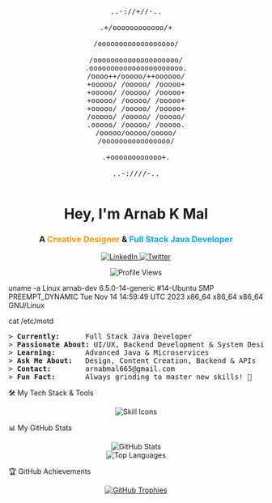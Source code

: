 <div align="center">

<pre>
..-://+//-..

.+/oooooooooooo/+

/oooooooooooooooooo/

/oooooooooooooooooooo/
.oooooooooooooooooooooo.
/oooo++/ooooo/++oooooo/
+ooooo/ /ooooo/ /ooooo+
+ooooo/ /ooooo/ /ooooo+
+ooooo/ /ooooo/ /ooooo+
+ooooo/ /ooooo/ /ooooo+
/ooooo/ /ooooo/ /ooooo/
.ooooo/ /ooooo/ /ooooo.
/ooooo/ooooo/ooooo/
/oooooooooooooooo/

.+oooooooooooo+.

..-:////-..

</pre>

<h1 align="center">Hey, I'm <strong>Arnab K Mal</strong></h1>
<h3 align="center">A <span style="color:#ff9800;">Creative Designer</span> & <span style="color:#03a9f4;">Full Stack Java Developer</span></h3>

<p align="center">
<a href="https://www.linkedin.com/in/arnab-mal-74454127a/">
<img src="https://img.shields.io/badge/-LinkedIn-0072b1?style=for-the-badge&logo=linkedin&logoColor=white" alt="LinkedIn">
</a>
<a href="https://twitter.com/arnabmaal">
<img src="https://img.shields.io/twitter/follow/arnabmaal?logo=twitter&style=for-the-badge" alt="Twitter" />
</a>
</p>

<img src="https://komarev.com/ghpvc/?username=arnazz10&label=Profile%20Views&color=0e75b6&style=flat" alt="Profile Views" />

</div>

uname -a
Linux arnab-dev 6.5.0-14-generic #14-Ubuntu SMP PREEMPT_DYNAMIC Tue Nov 14 14:59:49 UTC 2023 x86_64 x86_64 x86_64 GNU/Linux

cat /etc/motd
<pre>
> <b>Currently:</b>      Full Stack Java Developer
> <b>Passionate About:</b> UI/UX, Backend Development & System Design
> <b>Learning:</b>       Advanced Java & Microservices
> <b>Ask Me About:</b>   Design, Content Creation, Backend & APIs
> <b>Contact:</b>        arnabmal665@gmail.com
> <b>Fun Fact:</b>       Always grinding to master new skills! 🚀
</pre>

🛠️ My Tech Stack & Tools
<p align="center">
<img src="https://skillicons.dev/icons?i=java,spring,react,c,cpp,py,ts,js,css,nextjs,vue,figma,photoshop,illustrator,xd,mysql,postgres,mongodb,hibernate,nodejs,kafka,docker,kubernetes,aws,gcp,azure,git,github,vscode,linux,linuxmint" alt="Skill Icons"/>
</p>

📊 My GitHub Stats
<div align="center">
<img src="https://github-readme-stats.vercel.app/api?username=Arnazz10&show_icons=true&theme=dracula&hide_border=true&count_private=true&include_all_commits=true" alt="GitHub Stats">
<br>
<img src="https://github-readme-stats.vercel.app/api/top-langs/?username=Arnazz10&layout=compact&theme=dracula&hide_border=true" alt="Top Languages">
</div>

🏆 GitHub Achievements
<p align="center">
<a href="https://github.com/ryo-ma/github-profile-trophy">
<img src="https://github-profile-trophy.vercel.app/?username=Arnazz10&theme=dracula&no-frame=true&no-bg=true&margin-w=4" alt="GitHub Trophies" />
</a>
</p>

